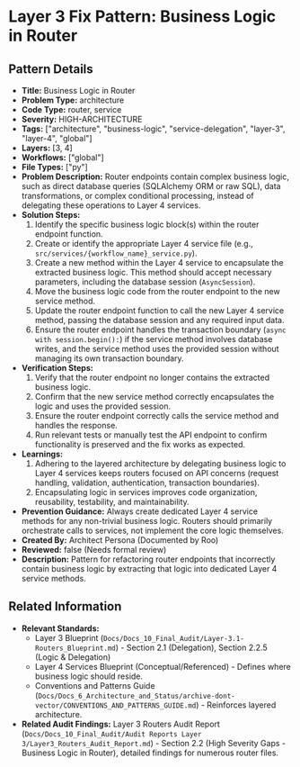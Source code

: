 # Layer 3 Fix Pattern: Business Logic in Router

## Pattern Details

*   **Title:** Business Logic in Router
*   **Problem Type:** architecture
*   **Code Type:** router, service
*   **Severity:** HIGH-ARCHITECTURE
*   **Tags:** ["architecture", "business-logic", "service-delegation", "layer-3", "layer-4", "global"]
*   **Layers:** [3, 4]
*   **Workflows:** ["global"]
*   **File Types:** ["py"]
*   **Problem Description:** Router endpoints contain complex business logic, such as direct database queries (SQLAlchemy ORM or raw SQL), data transformations, or complex conditional processing, instead of delegating these operations to Layer 4 services.
*   **Solution Steps:**
    1.  Identify the specific business logic block(s) within the router endpoint function.
    2.  Create or identify the appropriate Layer 4 service file (e.g., `src/services/{workflow_name}_service.py`).
    3.  Create a new method within the Layer 4 service to encapsulate the extracted business logic. This method should accept necessary parameters, including the database session (`AsyncSession`).
    4.  Move the business logic code from the router endpoint to the new service method.
    5.  Update the router endpoint function to call the new Layer 4 service method, passing the database session and any required input data.
    6.  Ensure the router endpoint handles the transaction boundary (`async with session.begin():`) if the service method involves database writes, and the service method uses the provided session without managing its own transaction boundary.
*   **Verification Steps:**
    1.  Verify that the router endpoint no longer contains the extracted business logic.
    2.  Confirm that the new service method correctly encapsulates the logic and uses the provided session.
    3.  Ensure the router endpoint correctly calls the service method and handles the response.
    4.  Run relevant tests or manually test the API endpoint to confirm functionality is preserved and the fix works as expected.
*   **Learnings:**
    1.  Adhering to the layered architecture by delegating business logic to Layer 4 services keeps routers focused on API concerns (request handling, validation, authentication, transaction boundaries).
    2.  Encapsulating logic in services improves code organization, reusability, testability, and maintainability.
*   **Prevention Guidance:** Always create dedicated Layer 4 service methods for any non-trivial business logic. Routers should primarily orchestrate calls to services, not implement the core logic themselves.
*   **Created By:** Architect Persona (Documented by Roo)
*   **Reviewed:** false (Needs formal review)
*   **Description:** Pattern for refactoring router endpoints that incorrectly contain business logic by extracting that logic into dedicated Layer 4 service methods.

## Related Information

*   **Relevant Standards:**
    *   Layer 3 Blueprint (`Docs/Docs_10_Final_Audit/Layer-3.1-Routers_Blueprint.md`) - Section 2.1 (Delegation), Section 2.2.5 (Logic & Delegation)
    *   Layer 4 Services Blueprint (Conceptual/Referenced) - Defines where business logic should reside.
    *   Conventions and Patterns Guide (`Docs/Docs_6_Architecture_and_Status/archive-dont-vector/CONVENTIONS_AND_PATTERNS_GUIDE.md`) - Reinforces layered architecture.
*   **Related Audit Findings:** Layer 3 Routers Audit Report (`Docs/Docs_10_Final_Audit/Audit Reports Layer 3/Layer3_Routers_Audit_Report.md`) - Section 2.2 (High Severity Gaps - Business Logic in Router), detailed findings for numerous router files.